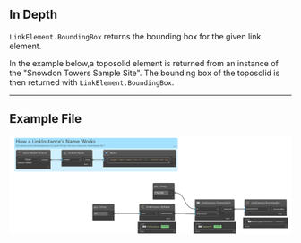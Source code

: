 ## In Depth
`LinkElement.BoundingBox` returns the bounding box for the given link element.

In the example below,a toposolid element is returned from an instance of the "Snowdon Towers Sample Site". The bounding box of the toposolid is then returned with `LinkElement.BoundingBox`.

___
## Example File

![LinkElement.BoundingBox](./Revit.Elements.LinkElement.BoundingBox_img.jpg)